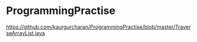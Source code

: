 # ProgrammingPractise


https://github.com/kaurgurcharan/ProgrammingPractise/blob/master/TraverseArrayList.java
